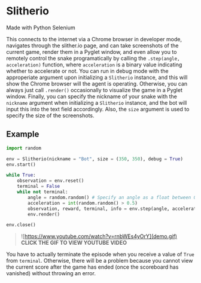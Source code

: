 # Slitherio

Made with Python Selenium

This connects to the internet via a Chrome browser in developer mode, navigates through the slither.io page, and can take screenshots of the current game, render them in a Pyglet window, and even allow you to remotely control the snake programatically by calling the `.step(angle, acceleration)` function, where `acceleration` is a binary value indicating whether to accelerate or not. You can run in debug mode with the approperiate argument upon initializing a `Slitherio` instance, and this will show the Chrome browser will the agent is operating. Otherwise, you can always just call `.render()` occasionally to visualize the game in a Pyglet window. Finally, you can specify the nickname of your snake with the `nickname` argument when initializing a `Slitherio` instance, and the bot will input this into the text field accordingly. Also, the `size` argument is used to specify the size of the screenshots.

## Example

```python
import random

env = Slitherio(nickname = "Bot", size = (350, 350), debug = True)
env.start()

while True:
    observation = env.reset()
    terminal = False
    while not terminal:
        angle = random.random() # Specify an angle as a float between 0-1, it converts it to radians automatically
        acceleration = int(random.random() > 0.5)
        observation, reward, terminal, info = env.step(angle, acceleration)
        env.render()

env.close()
```

> ![https://www.youtube.com/watch?v=rnbWEs4yOrY](demo.gif) \
> **CLICK THE GIF TO VIEW YOUTUBE VIDEO**

You have to actually terminate the episode when you receive a value of `True` from `terminal`. Otherwise, there will be a problem because you cannot view the current score after the game has ended (once the scoreboard has vanished) without throwing an error.
